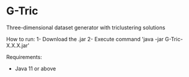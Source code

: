 # G-Tric
Three-dimensional dataset generator with triclustering solutions

How to run:
1- Download the .jar
2- Execute command 'java -jar G-Tric-X.X.X.jar'

Requirements:
- Java 11 or above
